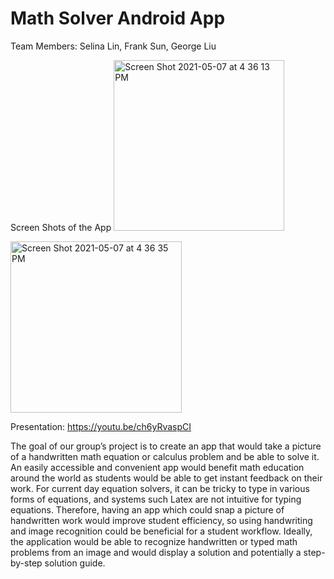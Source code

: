 # Math Solver Android App

Team Members: Selina Lin, Frank Sun, George Liu

Screen Shots of the App
<img width="273" alt="Screen Shot 2021-05-07 at 4 36 13 PM" src="https://user-images.githubusercontent.com/79384127/117511028-b3950900-af52-11eb-8e9c-0182c835af14.png">

<img width="274" alt="Screen Shot 2021-05-07 at 4 36 35 PM" src="https://user-images.githubusercontent.com/79384127/117511039-b68ff980-af52-11eb-84e9-297598025c51.png">

Presentation: https://youtu.be/ch6yRvaspCI

The goal of our group’s project is to create an app that would take a picture of a handwritten math equation or calculus problem and be able to solve it. An easily accessible and convenient app would benefit math education around the world as students would be able to get instant feedback on their work. For current day equation solvers, it can be tricky to type in various forms of equations, and systems such Latex are not intuitive for typing equations. Therefore, having an app which could snap a picture of handwritten work would improve student efficiency, so using handwriting and image recognition could be beneficial for a student workflow. Ideally, the application would be able to recognize handwritten or typed math problems from an image and would display a solution and potentially a step-by-step solution guide. 


